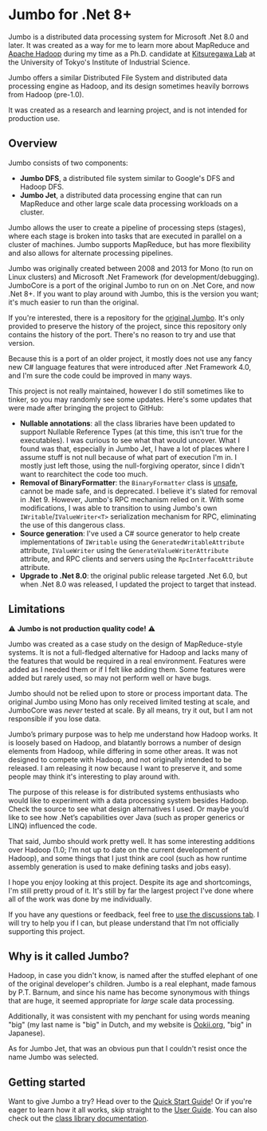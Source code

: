# Jumbo for .Net 8+

Jumbo is a distributed data processing system for Microsoft .Net 8.0 and later. It was created as
a way for me to learn more about MapReduce and [Apache Hadoop](https://hadoop.apache.org/) during
my time as a Ph.D. candidate at [Kitsuregawa Lab](http://www.tkl.iis.u-tokyo.ac.jp/new/?lang=en) at
the University of Tokyo's Institute of Industrial Science.

Jumbo offers a similar Distributed File System and distributed data processing engine as Hadoop, and
its design sometimes heavily borrows from Hadoop (pre-1.0).

It was created as a research and learning project, and is not intended for production use.

## Overview

Jumbo consists of two components:

- **Jumbo DFS**, a distributed file system similar to Google's DFS and Hadoop DFS.
- **Jumbo Jet**, a distributed data processing engine that can run MapReduce and other large scale
  data processing workloads on a cluster.

Jumbo allows the user to create a pipeline of processing steps (stages), where each stage is broken
into tasks that are executed in parallel on a cluster of machines. Jumbo supports MapReduce, but has
more flexibility and also allows for alternate processing pipelines.

Jumbo was originally created between 2008 and 2013 for Mono (to run on Linux clusters) and Microsoft
.Net Framework (for development/debugging). JumboCore is a port of the original Jumbo to run on on
.Net Core, and now .Net 8+. If you want to play around with Jumbo, this is the version you want;
it's much easier to run than the original.

If you're interested, there is a repository for the [original Jumbo](https://github.com/SvenGroot/Jumbo).
It's only provided to preserve the history of the project, since this repository only contains
the history of the port. There's no reason to try and use that version.

Because this is a port of an older project, it mostly does not use any fancy new C# language
features that were introduced after .Net Framework 4.0, and I'm sure the code could be improved in
many ways.

This project is not really maintained, however I do still sometimes like to tinker, so you may
randomly see some updates. Here's some updates that were made after bringing the project to GitHub:

- **Nullable annotations**: all the class libraries have been updated to support Nullable Reference
  Types (at this time, this isn't true for the executables). I was curious to see what that would
  uncover. What I found was that, especially in Jumbo Jet, I have a lot of places where I assume stuff
  is not null because of what part of execution I'm in. I mostly just left those, using the
  null-forgiving operator, since I didn't want to rearchitect the code too much.
- **Removal of BinaryFormatter**: the `BinaryFormatter` class is [unsafe](https://aka.ms/binaryformatter),
  cannot be made safe, and is deprecated. I believe it's slated for removal in .Net 9. However,
  Jumbo's RPC mechanism relied on it. With some modifications, I was able to transition to using
  Jumbo's own `IWritable`/`IValueWriter<T>` serialization mechanism for RPC, eliminating the use of
  this dangerous class.
- **Source generation**: I've used a C# source generator to help create implementations of
  `IWritable` using the `GeneratedWritableAttribute` attribute, `IValueWriter` using the
  `GenerateValueWriterAttribute` attribute, and RPC clients and servers using the
  `RpcInterfaceAttribute` attribute.
- **Upgrade to .Net 8.0**: the original public release targeted .Net 6.0, but when .Net 8.0 was
  released, I updated the project to target that instead.

## Limitations

:warning: **Jumbo is not production quality code!** :warning:

Jumbo was created as a case study on the design of MapReduce-style systems. It is not a full-fledged
alternative for Hadoop and lacks many of the features that would be required in a real environment.
Features were added as I needed them or if I felt like adding them. Some features were added but
rarely used, so may not perform well or have bugs.

Jumbo should not be relied upon to store or process important data. The original Jumbo using Mono
has only received limited testing at scale, and JumboCore was *never* tested at scale. By all means,
try it out, but I am not responsible if you lose data.

Jumbo’s primary purpose was to help me understand how Hadoop works. It is loosely based on Hadoop,
and blatantly borrows a number of design elements from Hadoop, while differing in some other areas.
It was not designed to compete with Hadoop, and not originally intended to be released. I am
releasing it now because I want to preserve it, and some people may think it's interesting to
play around with.

The purpose of this release is for distributed systems enthusiasts who would like to experiment with
a data processing system besides Hadoop. Check the source to see what design alternatives I used. Or
maybe you’d like to see how .Net’s capabilities over Java (such as proper generics or LINQ)
influenced the code.

That said, Jumbo should work pretty well. It has some interesting additions over Hadoop (1.0; I'm
not up to date on the current development of Hadoop), and some things that I just think are cool
(such as how runtime assembly generation is used to make defining tasks and jobs easy).

I hope you enjoy looking at this project. Despite its age and shortcomings, I'm still pretty proud
of it. It's still by far the largest project I've done where all of the work was done by me
individually.

If you have any questions or feedback, feel free to [use the discussions tab](https://github.com/SvenGroot/JumboCore/discussions).
I will try to help you if I can, but please understand that I’m not officially supporting this project.

## Why is it called Jumbo?

Hadoop, in case you didn't know, is named after the stuffed elephant of one of the original
developer's children. Jumbo is a real elephant, made famous by P.T. Barnum, and since his name has
become synonymous with things that are huge, it seemed appropriate for *large* scale data
processing.

Additionally, it was consistent with my penchant for using words meaning "big" (my last name is
"big" in Dutch, and my website is [Ookii.org](https://www.ookii.org), "big" in Japanese).

As for Jumbo Jet, that was an obvious pun that I couldn't resist once the name Jumbo was selected.

## Getting started

Want to give Jumbo a try? Head over to the [Quick Start Guide](doc/QuickStart.md)! Or if you're
eager to learn how it all works, skip straight to the [User Guide](doc/UserGuide.md). You can
also check out the [class library documentation](http://www.ookii.org/Link/JumboDoc).
